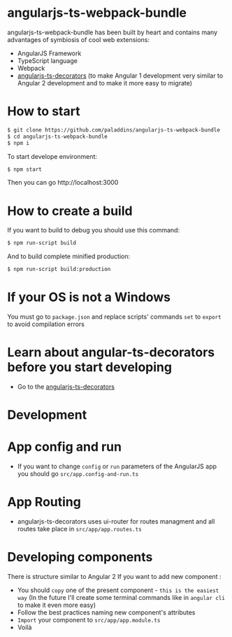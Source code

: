 # angularjs-ts-webpack-bundle

angularjs-ts-webpack-bundle has been built by heart and contains many advantages of symbiosis of cool web extensions:

  - AngularJS Framework
  - TypeScript language
  - Webpack
  - [angularjs-ts-decorators](https://github.com/paladdins/angularjs-ts-decorators/) (to make Angular 1 development very similar to Angular 2 development and to make it more easy to migrate)

# How to start


```sh
$ git clone https://github.com/paladdins/angularjs-ts-webpack-bundle
$ cd angularjs-ts-webpack-bundle
$ npm i
```
To start develope environment:
```sh
$ npm start
```

Then you can go http://localhost:3000

# How to create a build

If you want to build to debug you should use this command:
```sh
$ npm run-script build
```
And to build complete minified production:
```sh
$ npm run-script build:production
```

# If your OS is not a Windows

You must go to `package.json` and replace scripts' commands `set` to `export` 
to avoid compilation errors

# Learn about angular-ts-decorators before you start developing

 - Go to the [angularjs-ts-decorators](https://github.com/paladdins/angularjs-ts-decorators/)

# Development
# App config and run

 - If you want to change `config` or `run` parameters of the AngularJS app you should go `src/app.config-and-run.ts`

# App Routing

 - angularjs-ts-decorators uses ui-router for routes managment and all routes take place in `src/app/app.routes.ts`

# Developing components

There is structure similar to Angular 2
If you want to add new component :
 - You should `copy` one of the present component - `this is the easiest way` (In the future I'll create some terminal commands like in `angular cli` to make it even more easy)
 - Follow the best practices naming new component's attributes
 - `Import` your component to `src/app/app.module.ts`
 - Voilà